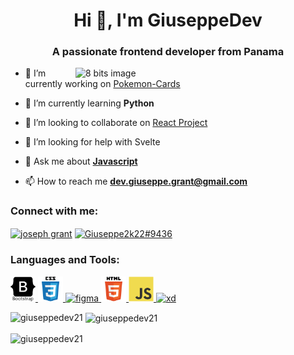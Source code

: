 <h1 align="center">Hi 👋, I'm GiuseppeDev</h1>
<h3 align="center">A passionate frontend developer from Panama</h3>
<img align="right" alt="8 bits image" width="400" src="https://media3.giphy.com/media/t6Kf2qs5fgWiAlOig5/giphy.gif?cid=790b761151044956e8d87e1fcf19d72ea0de9fc7287b5a70&rid=giphy.gif&ct=s"> 

- 🔭 I’m currently working on [Pokemon-Cards](https://github.com/GiuseppeDev21/Pokemon-Cards)

- 🌱 I’m currently learning **Python**

- 👯 I’m looking to collaborate on [React Project](https://reactjs.org/docs/create-a-new-react-app.html)

- 🤝 I’m looking for help with Svelte

- 💬 Ask me about **[Javascript](https://developer.mozilla.org/es/docs/Web/JavaScript)**

- 📫 How to reach me **dev.giuseppe.grant@gmail.com**

<h3 align="left">Connect with me:</h3>
<p align="left">
<a href="https://linkedin.com/in/joseph grant" target="blank"><img align="center" src="https://raw.githubusercontent.com/rahuldkjain/github-profile-readme-generator/master/src/images/icons/Social/linked-in-alt.svg" alt="joseph grant" height="30" width="40" /></a>
<a href="https://discord.gg/Giuseppe2k22#9436" target="blank"><img align="center" src="https://raw.githubusercontent.com/rahuldkjain/github-profile-readme-generator/master/src/images/icons/Social/discord.svg" alt="Giuseppe2k22#9436" height="30" width="40" /></a>
</p>

<h3 align="left">Languages and Tools:</h3>
<p align="left"> <a href="https://getbootstrap.com" target="_blank" rel="noreferrer"> <img src="https://raw.githubusercontent.com/devicons/devicon/master/icons/bootstrap/bootstrap-plain-wordmark.svg" alt="bootstrap" width="40" height="40"/> </a> <a href="https://www.w3schools.com/css/" target="_blank" rel="noreferrer"> <img src="https://raw.githubusercontent.com/devicons/devicon/master/icons/css3/css3-original-wordmark.svg" alt="css3" width="40" height="40"/> </a> <a href="https://www.figma.com/" target="_blank" rel="noreferrer"> <img src="https://www.vectorlogo.zone/logos/figma/figma-icon.svg" alt="figma" width="40" height="40"/> </a> <a href="https://www.w3.org/html/" target="_blank" rel="noreferrer"> <img src="https://raw.githubusercontent.com/devicons/devicon/master/icons/html5/html5-original-wordmark.svg" alt="html5" width="40" height="40"/> </a> <a href="https://developer.mozilla.org/en-US/docs/Web/JavaScript" target="_blank" rel="noreferrer"> <img src="https://raw.githubusercontent.com/devicons/devicon/master/icons/javascript/javascript-original.svg" alt="javascript" width="40" height="40"/> </a> <a href="https://www.adobe.com/products/xd.html" target="_blank" rel="noreferrer"> <img src="https://cdn.worldvectorlogo.com/logos/adobe-xd.svg" alt="xd" width="40" height="40"/> </a> </p>

<p><img align="left" src="https://github-readme-stats.vercel.app/api/top-langs?username=giuseppedev21&show_icons=true&locale=en&layout=compact" alt="giuseppedev21" /></p>

<p>&nbsp;<img align="center" src="https://github-readme-stats.vercel.app/api?username=giuseppedev21&show_icons=true&locale=en" alt="giuseppedev21" /></p>

<p><img align="center" src="https://github-readme-streak-stats.herokuapp.com/?user=giuseppedev21&" alt="giuseppedev21" /></p>
